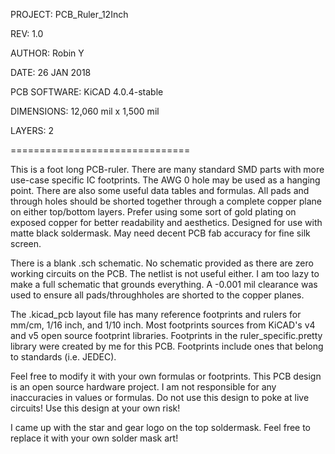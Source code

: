 PROJECT:		PCB_Ruler_12Inch

REV:			1.0

AUTHOR:			Robin Y

DATE:			26 JAN 2018

PCB SOFTWARE:	KiCAD 4.0.4-stable

DIMENSIONS:		12,060 mil x 1,500 mil

LAYERS:			2

===============================


This is a foot long PCB-ruler. There are many standard SMD parts with more use-case specific IC footprints. The AWG 0 hole may be used as a hanging point. There are also some useful data tables and formulas. All pads and through holes should be shorted together through a complete copper plane on either top/bottom layers. Prefer using some sort of gold plating on exposed copper for better readability and aesthetics. Designed for use with matte black soldermask. May need decent PCB fab accuracy for fine silk screen.

There is a blank .sch schematic. No schematic provided as there are zero working circuits on the PCB. The netlist is not useful either. I am too lazy to make a full schematic that grounds everything. A -0.001 mil clearance was used to ensure all pads/throughholes are shorted to the copper planes.

The .kicad_pcb layout file has many reference footprints and rulers for mm/cm, 1/16 inch, and 1/10 inch. Most footprints sources from KiCAD's v4 and v5 open source footprint libraries. Footprints in the ruler_specific.pretty library were created by me for this PCB. Footprints include ones that belong to standards (i.e. JEDEC).

Feel free to modify it with your own formulas or footprints. This PCB design is an open source hardware project. I am not responsible for any inaccuracies in values or formulas. Do not use this design to poke at live circuits! Use this design at your own risk!

I came up with the star and gear logo on the top soldermask. Feel free to replace it with your own solder mask art!
